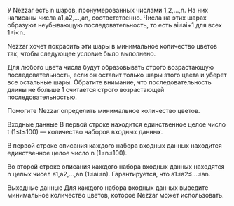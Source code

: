 ﻿У Nezzar есть n шаров, пронумерованных числами 1,2,…,n. На них написаны числа a1,a2,…,an, соответственно. Числа на этих шарах образуют неубывающую последовательность, то есть ai≤ai+1 для всех 1≤i<n.

Nezzar хочет покрасить эти шары в минимальное количество цветов так, чтобы следующее условие было выполнено.

Для любого цвета числа будут образовывать строго возрастающую последовательность, если он оставит только шары этого цвета и уберет все остальные шары.
Обратите внимание, что последовательность длины не больше 1 считается строго возрастающей последовательностью.

Помогите Nezzar определить минимальное количество цветов.

Входные данные
В первой строке находится единственное целое число t (1≤t≤100) — количество наборов входных данных.

В первой строке описания каждого набора входных данных находится единственное целое число n (1≤n≤100).

Во второй строке описания каждого набора входных данных находятся n целых чисел a1,a2,…,an (1≤ai≤n). Гарантируется, что a1≤a2≤…≤an.

Выходные данные
Для каждого набора входных данных выведите минимальное количество цветов, которое Nezzar может использовать.